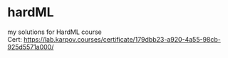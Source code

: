 # hardML
my solutions for HardML course  
Cert: https://lab.karpov.courses/certificate/179dbb23-a920-4a55-98cb-925d5571a000/
